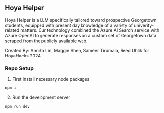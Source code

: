 ## Hoya Helper

Hoya Helper is a LLM specifically tailored toward prospective Georgetown students, equipped with present day knowledge of a variety of univerity-related matters. Our technology combined the Azure AI Search service with Azure OpenAI to generate responses on a custom set of Georgetown data scraped from the publicly available web.

Created By: Annika Lin, Maggie Shen, Sameer Tirumala, Reed Uhlik for HoyaHacks 2024.

### Repo Setup

1. First install necessary node packages

```bash
npm i
```

2. Run the development server

```bash
npm run dev
```
